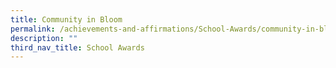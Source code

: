 ```yaml
---
title: Community in Bloom
permalink: /achievements-and-affirmations/School-Awards/community-in-bloom/
description: ""
third_nav_title: School Awards
---
```

